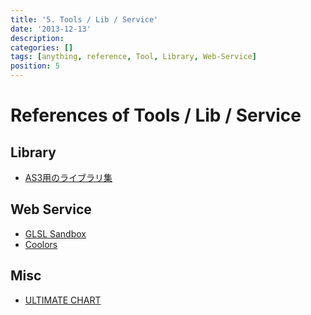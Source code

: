 ```yaml
---
title: '5. Tools / Lib / Service'
date: '2013-12-13'
description:
categories: []
tags: [anything, reference, Tool, Library, Web-Service]
position: 5
---
```


# References of Tools / Lib / Service

## Library

- [AS3用のライブラリ集](http://phpspot.org/blog/archives/2008/08/3dactionscript3.html)

## Web Service

- [GLSL Sandbox](http://glsl.heroku.com/)
- [Coolors](http://coolors.co/)

## Misc

- [ULTIMATE CHART](http://www.ultimatechart.com/)

<br/><br/><br/>

